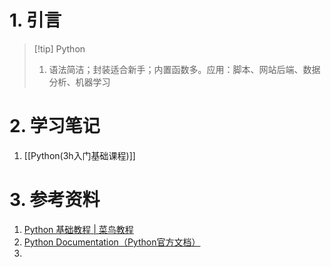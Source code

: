 # 1. 引言 
> [!tip] Python 
>  1. 语法简洁；封装适合新手；内置函数多。应用：脚本、网站后端、数据分析、机器学习

# 2. 学习笔记 
1. [[Python(3h入门基础课程)]]


# 3. 参考资料 
1. [Python 基础教程 | 菜鸟教程](https://www.runoob.com/python/python-tutorial.html)
2. [Python Documentation（Python官方文档）](https://docs.python.org/zh-cn/3/)
3. 